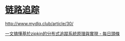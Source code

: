 
# [链路追踪](https://github.com/my-dlq/blog-example/tree/master/springcloud/springcloud-kubernetes/springcloud-kubernetes-sleuth-demo)

http://www.mydlq.club/article/30/

[一文搞懂基於zipkin的分布式追蹤系統原理與實現 - 每日頭條](https://kknews.cc/zh-tw/code/pkbalaj.html)







